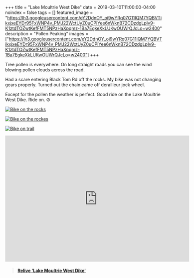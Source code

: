 +++
title =  "Lake Moultrie West Dike"
date = 2019-03-10T11:00:00-04:00
noindex = false
tags = []
featured_image = "https://lh3.googleusercontent.com/eY2DdnOY_oi9wYRq07G11IQM7YQBVTikxjxeEYDr95FxWNP4v_PMJ22WctUyZ0uCPlYee6nWknB72CDzdgLpIv9-K1ztdTOZwtKefFMT5NPzHaXpqmz-1Ba7EgkeXkLUKwOUWrQJcLo=w2400"
description = "Pollen Peaking"
images = ["https://lh3.googleusercontent.com/eY2DdnOY_oi9wYRq07G11IQM7YQBVTikxjxeEYDr95FxWNP4v_PMJ22WctUyZ0uCPlYee6nWknB72CDzdgLpIv9-K1ztdTOZwtKefFMT5NPzHaXpqmz-1Ba7EgkeXkLUKwOUWrQJcLo=w2400"]
+++

Tree pollen is everywhere. On long straight roads you can see the wind blowing pollen clouds across the road.

Had a scare entering Black Tom Rd off the rocks. My bike was not changing gears properly. Turned out the chain came off derailleur jock wheel.  

Except for the pollen the weather is perfect. Good ride on the Lake Moultrie West Dike. Ride on. ☮

[![Bike on the rocks](https://lh3.googleusercontent.com/eY2DdnOY_oi9wYRq07G11IQM7YQBVTikxjxeEYDr95FxWNP4v_PMJ22WctUyZ0uCPlYee6nWknB72CDzdgLpIv9-K1ztdTOZwtKefFMT5NPzHaXpqmz-1Ba7EgkeXkLUKwOUWrQJcLo=w2400)](https://lh3.googleusercontent.com/eY2DdnOY_oi9wYRq07G11IQM7YQBVTikxjxeEYDr95FxWNP4v_PMJ22WctUyZ0uCPlYee6nWknB72CDzdgLpIv9-K1ztdTOZwtKefFMT5NPzHaXpqmz-1Ba7EgkeXkLUKwOUWrQJcLo=w2400)

[![Bike on the rockes](https://lh3.googleusercontent.com/q1A9AmeUUX4kxJv3pLUX2QGyyuf4ab9JBgovSs4rxSPmBqUbdPC5lZqLQIHCvdgVIr0TduxagwArIuIs_BVaygxTOrdW0LNfTWAcWgv67s3C80gZvU01X0foTccoTwDbPdMQ0VIezcg=w2400)](https://lh3.googleusercontent.com/q1A9AmeUUX4kxJv3pLUX2QGyyuf4ab9JBgovSs4rxSPmBqUbdPC5lZqLQIHCvdgVIr0TduxagwArIuIs_BVaygxTOrdW0LNfTWAcWgv67s3C80gZvU01X0foTccoTwDbPdMQ0VIezcg=w2400)

[![Bike on trail](https://lh3.googleusercontent.com/qf63J7q7NsH4-_8hEuiOSmaP3gBlZ201HaSCrgRVH2xjqnNey7koE1TGPTA0nq1N-isigXLl4o5SseP_eAvIqYD2Ei84oyDyFgJgT-q4mOl99yxnMQPqTENoLy65YA66x9riqE0QrZo=w2400)](https://lh3.googleusercontent.com/qf63J7q7NsH4-_8hEuiOSmaP3gBlZ201HaSCrgRVH2xjqnNey7koE1TGPTA0nq1N-isigXLl4o5SseP_eAvIqYD2Ei84oyDyFgJgT-q4mOl99yxnMQPqTENoLy65YA66x9riqE0QrZo=w2400)

<iframe height='405' width='590' frameborder='0' allowtransparency='true' scrolling='no' src='https://www.strava.com/activities/2204358362/embed/1ec204d02b7aa22355023636cf35790fdfa624f3'></iframe>

<blockquote class="embedly-card" data-card-controls="0" data-card-key="f1631a41cb254ca5b035dc5747a5bd75"><h4><a href="https://www.relive.cc/view/2204358362?r=embed-site">Relive 'Lake Moultrie West Dike'</a></h4></blockquote>
        <script async src="https://cdn.embedly.com/widgets/platform.js" charset="UTF-8"></script>
